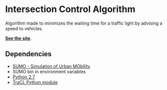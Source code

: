 # Intersection Control Algorithm
Algorithm made to minimizes the waiting time for a traffic light by advising a speed to vehicles.

 [**See the site**](https://docs.mikeheddes.nl).


## Dependencies
* [SUMO - Simulation of Urban MObility](http://sumo.dlr.de)
* SUMO bin in environment variables
* [Python 2.7](https://www.python.org/download/releases/2.7/)
* [TraCL Python module](http://sumo.dlr.de/wiki/TraCI)
